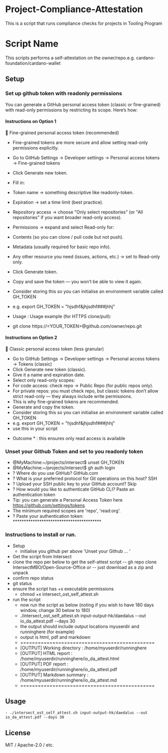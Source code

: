 # Project-Compliance-Attestation
This is a script that runs compliance checks for projects in Tooling Program

# Script Name

This scripts performs a self-attestation on the owner/repo.e.g. cardano-foundation/cardano-wallet

## Setup

### Set up github token with readonly permissions

You can generate a GitHub personal access token (classic or fine-grained) with read-only permissions by restricting its scope. Here’s how:

#### Instructions on Option 1 

🔹 Fine-grained personal access token (recommended) 

- Fine-grained tokens are more secure and allow setting read-only permissions explicitly.

- Go to GitHub Settings → Developer settings → Personal access tokens → Fine-grained tokens
- Click Generate new token.
 - Fill in:
 - Token name → something descriptive like readonly-token.
 - Expiration → set a time limit (best practice).
 - Repository access → choose "Only select repositories" (or "All repositories" if you want broader read-only access).
  - Permissions → expand and select Read-only for:
  - Contents (so you can clone / pull code but not push).
  - Metadata (usually required for basic repo info).
  - Any other resource you need (issues, actions, etc.) → set to Read-only only.

 - Click Generate token.
  - Copy and save the token — you won’t be able to view it again.
  - Consider storing this so you can initialise an environment variable called GH_TOKEN 
  - e.g. export GH_TOKEN = "hjsdhf&jhjsdhf###jhhj"
  - Usage : Usage example (for HTTPS clone/pull):
   - git clone https://<YOUR_TOKEN>@github.com/owner/repo.git

#### Instructions on Option 2 

🔹 Classic personal access token (less granular)

 - Go to GitHub Settings → Developer settings → Personal access tokens → Tokens (classic)
 - Click Generate new token (classic).
 - Give it a name and expiration date.
 - Select only read-only scopes:
 - For code access: check repo → Public Repo (for public repos only).
 - For private repos: you must check repo, but classic tokens don’t allow strict read-only — they always include write permissions.
 - This is why fine-grained tokens are recommended.
 - Generate and copy the token.
 - Consider storing this so you can initialise an environment variable called GH_TOKEN 
  - e.g. export GH_TOKEN = "hjsdhf&jhjsdhf###jhhj"
  - use this in your script
 * Outcome * : this ensures only read access is available 


### Unset your Github Token and set to you readonly token

- @MyMachine:~/projects/intersect$ unset GH_TOKEN
 - @MyMachine:~/projects/intersect$ gh auth login
 - ? Where do you use GitHub? GitHub.com
 - ? What is your preferred protocol for Git operations on this host? SSH
 - ? Upload your SSH public key to your GitHub account? Skip
 - ? How would you like to authenticate GitHub CLI? Paste an authentication token
 - Tip: you can generate a Personal Access Token here https://github.com/settings/tokens
 - The minimum required scopes are 'repo', 'read:org'.
 - ? Paste your authentication token: ****************************************


### Instructions to install or run.
- Setup
  - initialise you github per above  'Unset your Github ... '  
 - Get the script from Intersect 
  - clone the repo per below to get the self-attest script
  -- gh repo clone IntersectMBO/Open-Source-Office *or*
  -- just download as a zip and unpack
  - confirm repo status 
   - git status 
  - ensure the script has +x executable permissions
    - chmod +x intersect_ost_self_attest.sh
  - run the script
    - now run the script as below (noting if you wish to have 180 days window, change 30 below to 180)
    - ./intersect_ost_self_attest.sh input-output-hk/daedalus --out io_da_attest.pdf --days 30
    - the output should include output locations myuserdir and runninghere (for example)
    - output is html, pdf and markdown
     - ==============================================
     -  [OUTPUT] Working directory : /home/myuserdir/runninghere
     -  [OUTPUT] HTML report       : /home/myuserdir/runninghere/io_da_attest.html
     -  [OUTPUT] PDF report        : /home/myuserdir/runninghere/io_da_attest.pdf
     -  [OUTPUT] Markdown summary  : /home/myuserdir/runninghere/io_da_attest.md
     -  ==============================================


## Usage

    - ./intersect_ost_self_attest.sh input-output-hk/daedalus --out io_da_attest.pdf --days 30

## License

MIT / Apache-2.0 / etc.


